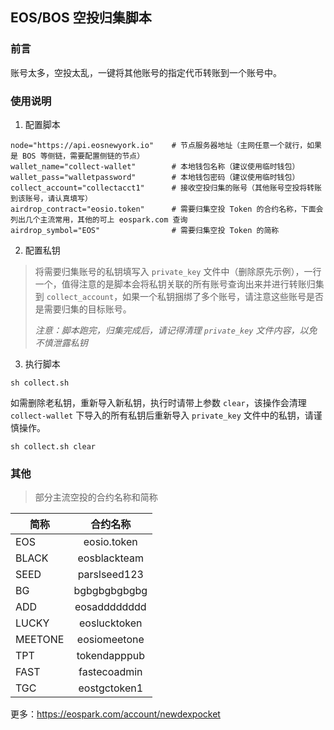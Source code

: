 ## EOS/BOS 空投归集脚本

### 前言
账号太多，空投太乱，一键将其他账号的指定代币转账到一个账号中。

### 使用说明
1. 配置脚本

```
node="https://api.eosnewyork.io"    # 节点服务器地址（主网任意一个就行，如果是 BOS 等侧链，需要配置侧链的节点）
wallet_name="collect-wallet"        # 本地钱包名称（建议使用临时钱包）
wallet_pass="walletpassword"        # 本地钱包密码（建议使用临时钱包）
collect_account="collectacct1"      # 接收空投归集的账号（其他账号空投将转账到该账号，请认真填写）
airdrop_contract="eosio.token"      # 需要归集空投 Token 的合约名称，下面会列出几个主流常用，其他的可上 eospark.com 查询
airdrop_symbol="EOS"                # 需要归集空投 Token 的简称
```

2. 配置私钥

> 将需要归集账号的私钥填写入 `private_key` 文件中（删除原先示例），一行一个，值得注意的是脚本会将私钥关联的所有账号查询出来并进行转账归集到 `collect_account`，如果一个私钥捆绑了多个账号，请注意这些账号是否是需要归集的目标账号。
>
> *注意：脚本跑完，归集完成后，请记得清理 `private_key` 文件内容，以免不慎泄露私钥*

3. 执行脚本

```
sh collect.sh
```

如需删除老私钥，重新导入新私钥，执行时请带上参数 `clear`，该操作会清理 `collect-wallet` 下导入的所有私钥后重新导入 `private_key` 文件中的私钥，请谨慎操作。

```
sh collect.sh clear
```

### 其他

> 部分主流空投的合约名称和简称

| 简称 | 合约名称  |
|----------|:-------------:|
| EOS | eosio.token |
| BLACK | eosblackteam |
| SEED | parslseed123 |
| BG | bgbgbgbgbgbg |
| ADD | eosadddddddd |
| LUCKY | eoslucktoken |
| MEETONE | eosiomeetone |
| TPT | tokendapppub |
| FAST | fastecoadmin |
| TGC | eostgctoken1 |

更多：https://eospark.com/account/newdexpocket